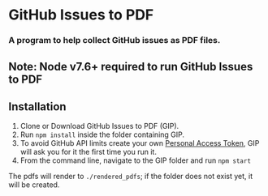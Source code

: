 # GitHub Issues to PDF
### A program to help collect GitHub issues as PDF files.

## Note: Node v7.6+ required to run GitHub Issues to PDF

## Installation
1. Clone or Download GitHub Issues to PDF (GIP).
2. Run `npm install` inside the folder containing GIP.
3. To avoid GitHub API limits create your own [Personal Access Token](https://github.com/settings/tokens/new), GIP will ask you for it the first time you run it.
4. From the command line, navigate to the GIP folder and run `npm start`

The pdfs will render to `./rendered_pdfs`; if the folder does not exist yet, it will be created.

